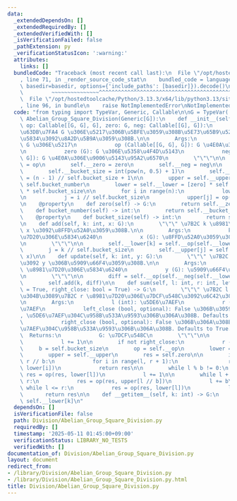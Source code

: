 ```yaml
---
data:
  _extendedDependsOn: []
  _extendedRequiredBy: []
  _extendedVerifiedWith: []
  _isVerificationFailed: false
  _pathExtension: py
  _verificationStatusIcon: ':warning:'
  attributes:
    links: []
  bundledCode: "Traceback (most recent call last):\n  File \"/opt/hostedtoolcache/Python/3.13.3/x64/lib/python3.13/site-packages/onlinejudge_verify/documentation/build.py\"\
    , line 71, in _render_source_code_stat\n    bundled_code = language.bundle(stat.path,\
    \ basedir=basedir, options={'include_paths': [basedir]}).decode()\n          \
    \         ~~~~~~~~~~~~~~~^^^^^^^^^^^^^^^^^^^^^^^^^^^^^^^^^^^^^^^^^^^^^^^^^^^^^^^^^^^^^^^^^^\n\
    \  File \"/opt/hostedtoolcache/Python/3.13.3/x64/lib/python3.13/site-packages/onlinejudge_verify/languages/python.py\"\
    , line 96, in bundle\n    raise NotImplementedError\nNotImplementedError\n"
  code: "from typing import TypeVar, Generic, Callable\n\nG = TypeVar('G')\nclass\
    \ Abelian_Group_Square_Division(Generic[G]):\n    def __init__(self, data: list[G],\
    \ op: Callable[[G, G], G], zero: G, neg: Callable[[G], G]):\n        \"\"\" \u53EF\
    \u63DB\u7FA4 G \u306E\u5217\u306B\u5BFE\u3059\u308B\u5E73\u65B9\u5206\u5272\u306E\
    \u5834\u3092\u8A2D\u5B9A\u3059\u308B.\n\n        Args:\n            data (list[G]):\
    \ G \u306E\u5217\n            op (Callable[[G, G], G]): G \u4E0A\u306E\u6F14\u7B97\
    \n            zero (G): G \u306E\u5358\u4F4D\u5143\n            neg (Callable[[G],\
    \ G]): G \u4E0A\u306E\u9006\u5143\u95A2\u6570\n        \"\"\"\n\n        self.__op\
    \ = op\n        self.__zero = zero\n        self.__neg = neg\n\n        n = len(data)\n\
    \        self.__bucket_size = int(pow(n, 0.5) + 1)\n        self.__bucket_number\
    \ = (n - 1) // self.bucket_size + 1\n\n        upper = self.__upper = [zero] *\
    \ self.bucket_number\n        lower = self.__lower = [zero] * self.bucket_number\
    \ * self.bucket_size\n\n        for i in range(n):\n            lower[i] = data[i]\n\
    \n            j = i // self.bucket_size\n            upper[j] = op(upper[j], lower[i])\n\
    \n    @property\n    def zero(self) -> G:\n        return self.__zero\n\n    @property\n\
    \    def bucket_number(self) -> int:\n        return self.__bucket_number\n\n\
    \    @property\n    def bucket_size(self) -> int:\n        return self.__bucket_size\n\
    \n    def add(self, k: int, x: G):\n        \"\"\" \u7B2C k \u8981\u7D20\u306B\
    \ x \u3092\u8FFD\u52A0\u3059\u308B.\n\n        Args:\n            k (int): \u8981\
    \u7D20\u306E\u5834\u6240\n            x (G): \u8FFD\u52A0\u3059\u308B\u8981\u7D20\
    \n        \"\"\"\n\n        self.__lower[k] = self.__op(self.__lower[k], x)\n\n\
    \        j = k // self.bucket_size\n        self.__upper[j] = self.__op(self.__upper[j],\
    \ x)\n\n    def update(self, k: int, y: G):\n        \"\"\" \u7B2C k \u8981\u7D20\
    \u3092 y \u306B\u5909\u66F4\u3059\u308B.\n\n        Args:\n            k (int):\
    \ \u8981\u7D20\u306E\u5834\u6240\n            y (G): \u5909\u66F4\u5F8C\u306E\u5024\
    \n        \"\"\"\n\n        diff = self.__op(self.__neg(self.__lower[k]), y)\n\
    \        self.add(k, diff)\n\n    def sum(self, l: int, r: int, left_close: bool\
    \ = True, right_close: bool = True) -> G:\n        \"\"\" \u7B2C l \u8981\u7D20\
    \u304B\u3089\u7B2C r \u8981\u7D20\u306E\u7DCF\u548C\u3092\u6C42\u3081\u308B.\n\
    \n        Args:\n            l (int): \u5DE6\u7AEF\n            r (int): \u53F3\
    \u7AEF\n            left_close (bool, optional): False \u306B\u3059\u308B\u3068\
    , \u5DE6\u7AEF\u304C\u958B\u533A\u9593\u306B\u306A\u308B. Defaults to True.\n\
    \            right_close (bool, optional): False \u306B\u306A\u308B\u3068, \u53F3\
    \u7AEF\u304C\u958B\u533A\u9593\u306B\u306A\u308B. Defaults to True.\n\n      \
    \  Returns:\n            G: \u7DCF\u548C\n        \"\"\"\n\n        if not left_close:\n\
    \            l += 1\n\n        if not right_close:\n            r -= 1\n\n   \
    \     b = self.bucket_size\n        op = self.__op\n        lower = self.__lower\n\
    \        upper = self.__upper\n        res = self.zero\n\n        if l // b ==\
    \ r // b:\n            for i in range(l, r + 1):\n                res = op(res,\
    \ lower[i])\n            return res\n\n        while l % b != 0:\n           \
    \ res = op(res, lower[l])\n            l += 1\n\n        while l + (b - 1) <=\
    \ r:\n            res = op(res, upper[l // b])\n            l += b\n\n       \
    \ while l <= r:\n            res = op(res, lower[l])\n            l += 1\n\n \
    \       return res\n\n    def __getitem__(self, k: int) -> G:\n        return\
    \ self.__lower[k]\n"
  dependsOn: []
  isVerificationFile: false
  path: Division/Abelian_Group_Square_Division.py
  requiredBy: []
  timestamp: '2025-05-11 01:45:00+09:00'
  verificationStatus: LIBRARY_NO_TESTS
  verifiedWith: []
documentation_of: Division/Abelian_Group_Square_Division.py
layout: document
redirect_from:
- /library/Division/Abelian_Group_Square_Division.py
- /library/Division/Abelian_Group_Square_Division.py.html
title: Division/Abelian_Group_Square_Division.py
---
```

